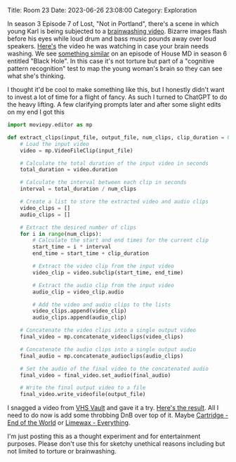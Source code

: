 Title: Room 23
Date: 2023-06-26 23:08:00
Category: Exploration


In season 3 Episode 7 of Lost, "Not in Portland", there's a scene in which young Karl is being subjected to a [brainwashing video](https://youtu.be/W-bVFovGMIU?t=138). Bizarre images flash before his eyes while loud drum and bass music pounds away over loud speakers. [Here's](https://youtu.be/yp024U-sH1A) the video he was watching in case your brain needs washing.
We see [something similar](https://youtu.be/I4xis2xWI5U&t=4m8s) on an episode of House MD in season 6 entitled "Black Hole". In this case it's not torture but part of a "cognitive pattern recognition" test to map the young woman's brain so they can see what she's thinking. 

I thought it'd be cool to make something like this, but I honestly didn't want to invest a lot of time for a flight of fancy. As such I turned to ChatGPT to do the heavy lifting. A few clarifying prompts later and after some slight edits on my end I got this

```Python
import moviepy.editor as mp

def extract_clips(input_file, output_file, num_clips, clip_duration = 0.3):
    # Load the input video
    video = mp.VideoFileClip(input_file)

    # Calculate the total duration of the input video in seconds
    total_duration = video.duration

    # Calculate the interval between each clip in seconds
    interval = total_duration / num_clips

    # Create a list to store the extracted video and audio clips
    video_clips = []
    audio_clips = []

    # Extract the desired number of clips
    for i in range(num_clips):
        # Calculate the start and end times for the current clip
        start_time = i * interval
        end_time = start_time + clip_duration

        # Extract the video clip from the input video
        video_clip = video.subclip(start_time, end_time)

        # Extract the audio clip from the input video
        audio_clip = video_clip.audio

        # Add the video and audio clips to the lists
        video_clips.append(video_clip)
        audio_clips.append(audio_clip)

    # Concatenate the video clips into a single output video
    final_video = mp.concatenate_videoclips(video_clips)

    # Concatenate the audio clips into a single output audio
    final_audio = mp.concatenate_audioclips(audio_clips)

    # Set the audio of the final video to the concatenated audio
    final_video = final_video.set_audio(final_audio)

    # Write the final output video to a file
    final_video.write_videofile(output_file)
```

I snagged a video from [VHS Vault](https://archive.org/details/vhsvault) and gave it a try. [Here's the result](https://youtu.be/5ohxA7YwRAU). All I need to do now is add some throbbing DnB over top of it. Maybe [Cartridge - End of the World](https://youtu.be/e59Mo7AhMhg?t=37) or [Limewax - Everything](https://youtu.be/bwhxKYVDTBU?t=67).

I'm just posting this as a thought experiment and for entertainment purposes. Please don't use this for sketchy unethical reasons including but not limited to torture or brainwashing.